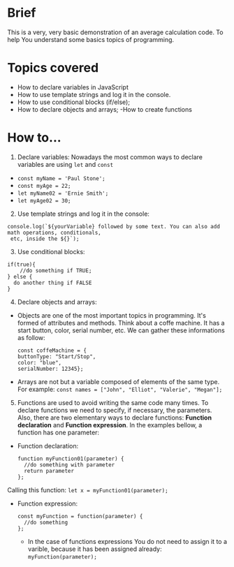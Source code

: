 # Brief
This is a very, very basic demonstration of an average calculation code. To help You understand
some basics topics of programming.

# Topics covered
- How to declare variables in JavaScript
- How to use template strings and log it in the console.
- How to use conditional blocks (if/else);
- How to declare objects and arrays;
-How to create functions
 
# How to...
1) Declare variables:
  Nowadays the most common ways to declare variables are using `let` and `const`
  * ```const myName = 'Paul Stone';```
  * ```const myAge = 22;```
  * ```let myName02 = 'Ernie Smith';```
  * ```let myAge02 = 30;```
2) Use template strings and log it in the console:
  
  ``` 
  console.log(`${yourVariable} followed by some text. You can also add math operations, conditionals,
   etc, inside the ${}`);
   ```
3) Use conditional blocks:

```
if(true){
    //do something if TRUE;
} else {
  do another thing if FALSE
}
```
4) Declare objects and arrays:
  * Objects are one of the most important topics in programming. It's formed of attributes and methods.
    Think about a coffe machine. It has a start button, color, serial number, etc. We can gather these
    informations as follow: 
    ```
    const coffeMachine = {
    buttonType: "Start/Stop",
    color: "blue",
    serialNumber: 12345};
    ```

  * Arrays are not but a variable composed of elements of the same type.
    For example: ```const names = ["John", "Elliot", "Valerie", "Megan"];```
5) Functions are used to avoid writing the same code many times. To declare functions we need to
  specify, if necessary, the parameters. Also, there are two elementary
  ways to declare functions: **Function declaration** and **Function expression**.
  In the examples bellow, a function has one parameter:
  * Function declaration:
    ```
    function myFunction01(parameter) {
      //do something with parameter
      return parameter
    };
    ```
  Calling this function: `let x = myFunction01(parameter);`

  * Function expression:
    ```
    const myFunction = function(parameter) {
      //do something
    };
    ```
    * In the case of functions expressions You do not need to assign it to a varible, because it has
    been assigned already: `myFunction(parameter);`
